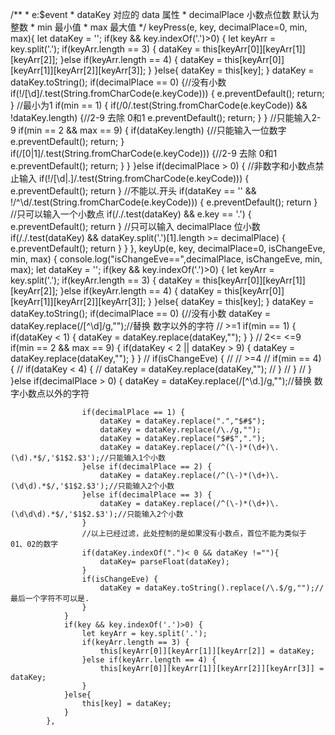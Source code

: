 /**
             * e:$event
             * dataKey 对应的 data 属性
             * decimalPlace 小数点位数 默认为整数
             * min 最小值
             * max 最大值
             */
            keyPress(e, key, decimalPlace=0, min, max){
                let dataKey = '';
                if(key && key.indexOf('.')>0) {
                    let keyArr = key.split('.');
                    if(keyArr.length == 3) {
                        dataKey = this[keyArr[0]][keyArr[1]][keyArr[2]];
                    }else if(keyArr.length == 4) {
                        dataKey = this[keyArr[0]][keyArr[1]][keyArr[2]][keyArr[3]];
                    }
                }else{
                    dataKey = this[key];
                }
                dataKey = dataKey.toString();
                if(decimalPlace == 0) {//没有小数
                    if(!/[\d]/.test(String.fromCharCode(e.keyCode))) {
                        e.preventDefault();
                        return;
                    }
                    //最小为1
                    if(min == 1) {
                        if(/0/.test(String.fromCharCode(e.keyCode)) && !dataKey.length) {//2-9 去除 0和1
                            e.preventDefault();
                            return;
                        }
                    }
                    //只能输入2-9
                    if(min == 2 && max == 9) {
                        if(dataKey.length) {//只能输入一位数字
                            e.preventDefault();
                            return;
                        }
                        if(/[0|1]/.test(String.fromCharCode(e.keyCode))) {//2-9 去除 0和1
                            e.preventDefault();
                            return;
                        }
                    }
                }else if(decimalPlace > 0) {
                    //非数字和小数点禁止输入
                    if(!/[\d|\.]/.test(String.fromCharCode(e.keyCode))) {
                        e.preventDefault();
                        return
                    }
                    //不能以.开头
                    if(dataKey == '' && !/^\d/.test(String.fromCharCode(e.keyCode))) {
                        e.preventDefault();
                        return
                    }
                    //只可以输入一个小数点
                    if(/\./.test(dataKey) && e.key == '.') {
                        e.preventDefault();
                        return
                    }
                    //只可以输入 decimalPlace 位小数
                    if(/\./.test(dataKey) && dataKey.split('.')[1].length >= decimalPlace) {
                        e.preventDefault();
                        return
                    }
                }
            },
            keyUp(e, key, decimalPlace=0, isChangeEve, min, max) {
                console.log("isChangeEve==",decimalPlace, isChangeEve, min, max);
                let dataKey = '';
                if(key && key.indexOf('.')>0) {
                    let keyArr = key.split('.');
                    if(keyArr.length == 3) {
                        dataKey = this[keyArr[0]][keyArr[1]][keyArr[2]];
                    }else if(keyArr.length == 4) {
                        dataKey = this[keyArr[0]][keyArr[1]][keyArr[2]][keyArr[3]];
                    }
                }else{
                    dataKey = this[key];
                }
                dataKey = dataKey.toString();
                if(decimalPlace == 0) {//没有小数
                    dataKey = dataKey.replace(/[^\d]/g,"");//替换 数字以外的字符
                    // >=1
                    if(min == 1) {
                        if(dataKey < 1) {
                            dataKey = dataKey.replace(dataKey,"");
                        }
                    }
                    // 2<=  <=9
                    if(min == 2 && max == 9) {
                        if(dataKey < 2 || dataKey > 9) {
                            dataKey = dataKey.replace(dataKey,"");
                        }
                    }
                    // if(isChangeEve) {
                    //   // >=4
                    //   if(min == 4) {
                    //     if(dataKey < 4) {
                    // dataKey = dataKey.replace(dataKey,"");
                    //     }
                    //   }
                    // }
                }else if(decimalPlace > 0) {
                    dataKey = dataKey.replace(/[^\d.]/g,"");//替换 数字小数点以外的字符

                    if(decimalPlace == 1) {
                        dataKey = dataKey.replace(".","$#$");
                        dataKey = dataKey.replace(/\./g,"");
                        dataKey = dataKey.replace("$#$",".");
                        dataKey = dataKey.replace(/^(\-)*(\d+)\.(\d).*$/,'$1$2.$3');//只能输入1个小数
                    }else if(decimalPlace == 2) {
                        dataKey = dataKey.replace(/^(\-)*(\d+)\.(\d\d).*$/,'$1$2.$3');//只能输入2个小数
                    }else if(decimalPlace == 3) {
                        dataKey = dataKey.replace(/^(\-)*(\d+)\.(\d\d\d).*$/,'$1$2.$3');//只能输入2个小数
                    }
                    //以上已经过滤，此处控制的是如果没有小数点，首位不能为类似于 01、02的数字
                    if(dataKey.indexOf(".")< 0 && dataKey !=""){
                        dataKey= parseFloat(dataKey);
                    }
                    if(isChangeEve) {
                        dataKey = dataKey.toString().replace(/\.$/g,"");//最后一个字符不可以是.
                    }
                }
                if(key && key.indexOf('.')>0) {
                    let keyArr = key.split('.');
                    if(keyArr.length == 3) {
                        this[keyArr[0]][keyArr[1]][keyArr[2]] = dataKey;
                    }else if(keyArr.length == 4) {
                        this[keyArr[0]][keyArr[1]][keyArr[2]][keyArr[3]] = dataKey;
                    }
                }else{
                    this[key] = dataKey;
                }
            },